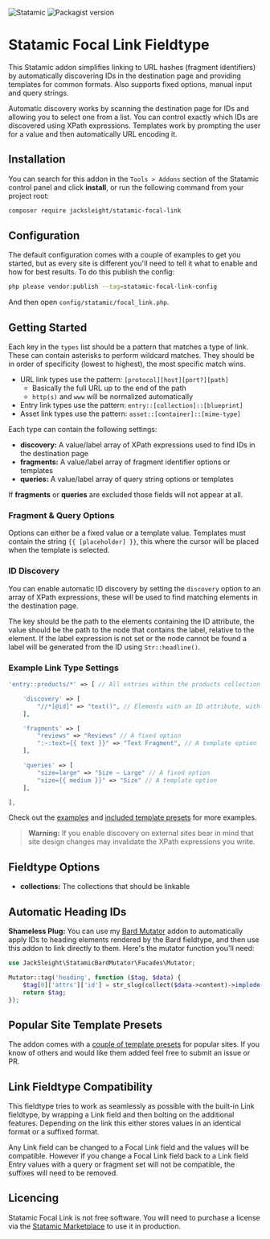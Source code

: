 <!-- statamic:hide -->

![Statamic](https://flat.badgen.net/badge/Statamic/3.2+/FF269E)
![Packagist version](https://flat.badgen.net/packagist/v/jacksleight/statamic-focal-link)

# Statamic Focal Link Fieldtype

<!-- /statamic:hide -->

This Statamic addon simplifies linking to URL hashes (fragment identifiers) by automatically discovering IDs in the destination page and providing templates for common formats. Also supports fixed options, manual input and query strings.

Automatic discovery works by scanning the destination page for IDs and allowing you to select one from a list. You can control exactly which IDs are discovered using XPath expressions. Templates work by prompting the user for a value and then automatically URL encoding it.

## Installation

You can search for this addon in the `Tools > Addons` section of the Statamic control panel and click **install**, or run the following command from your project root:

``` bash
composer require jacksleight/statamic-focal-link
```

## Configuration

The default configuration comes with a couple of examples to get you started, but as every site is different you'll need to tell it what to enable and how for best results. To do this publish the config:

```bash
php please vendor:publish --tag=statamic-focal-link-config
```

And then open `config/statamic/focal_link.php`. 

## Getting Started

Each key in the `types` list should be a pattern that matches a type of link. These can contain asterisks to perform wildcard matches. They should be in order of specificity (lowest to highest), the most specific match wins.

* URL link types use the pattern: `[protocol][host][port?][path]`
    * Basically the full URL up to the end of the path
    * `http(s)` and `www` will be normalized automatically
* Entry link types use the pattern: `entry::[collection]::[blueprint]`
* Asset link types use the pattern: `asset::[container]::[mime-type]`

Each type can contain the following settings:

* **discovery:** A value/label array of XPath expressions used to find IDs in the destination page
* **fragments:** A value/label array of fragment identifier options or templates
* **queries:** A value/label array of query string options or templates

If **fragments** or **queries** are excluded those fields will not appear at all.

### Fragment & Query Options

Options can either be a fixed value or a template value. Templates must contain the string `{{ [placeholder] }}`, this where the cursor will be placed when the template is selected.

### ID Discovery

You can enable automatic ID discovery by setting the `discovery` option to an array of XPath expressions, these will be used to find matching elements in the destination page.

The key should be the path to the elements containing the ID attribute, the value should be the path to the node that contains the label, relative to the element. If the label expression is not set or the node cannot be found a label will be generated from the ID using `Str::headline()`.

### Example Link Type Settings

```php
'entry::products/*' => [ // All entries within the products collection

    'discovery' => [
        "//*[@id]" => "text()", // Elements with an ID attribute, with the text content as a label
    ],

    'fragments' => [
        "reviews" => "Reviews" // A fixed option
        ":~:text={{ text }}" => "Text Fragment", // A template option
    ],

    'queries' => [
        "size=large" => "Size — Large" // A fixed option
        "size={{ medium }}" => "Size" // A template option
    ],

],
```

Check out the [examples](https://github.com/jacksleight/statamic-focal-link/blob/main/resources/data/examples.php) and [included template presets](https://github.com/jacksleight/statamic-focal-link/blob/main/resources/data/presets.php) for more examples.

> **Warning:** If you enable discovery on external sites bear in mind that site design changes may invalidate the XPath expressions you write.

## Fieldtype Options

* **collections:** The collections that should be linkable

## Automatic Heading IDs 

**Shameless Plug:** You can use my [Bard Mutator](https://statamic.com/addons/jacksleight/bard-mutator) addon to automatically apply IDs to heading elements rendered by the Bard fieldtype, and then use this addon to link directly to them. Here's the mutator function you'll need:

```php
use JackSleight\StatamicBardMutator\Facades\Mutator;

Mutator::tag('heading', function ($tag, $data) {
    $tag[0]['attrs']['id'] = str_slug(collect($data->content)->implode('text', ''));
    return $tag;
});
```

## Popular Site Template Presets

The addon comes with a [couple of template presets](https://github.com/jacksleight/statamic-focal-link/blob/main/resources/data/presets.php) for popular sites. If you know of others and would like them added feel free to submit an issue or PR.

## Link Fieldtype Compatibility

This fieldtype tries to work as seamlessly as possible with the built-in Link fieldtype, by wrapping a Link field and then bolting on the additional features. Depending on the link this either stores values in an identical format or a suffixed format.

Any Link field can be changed to a Focal Link field and the values will be compatible. However if you change a Focal Link field back to a Link field Entry values with a query or fragment set will not be compatible, the suffixes will need to be removed.

<!-- statamic:hide -->

## Licencing

Statamic Focal Link is not free software. You will need to purchase a license via the [Statamic Marketplace](https://statamic.com/addons/jacksleight/focal-link) to use it in production.

<!-- /statamic:hide -->
